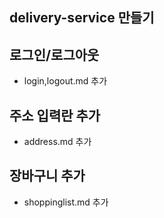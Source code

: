 ## delivery-service 만들기

## 로그인/로그아웃
- login,logout.md 추가

## 주소 입력란 추가
- address.md 추가

## 장바구니 추가
- shoppinglist.md 추가